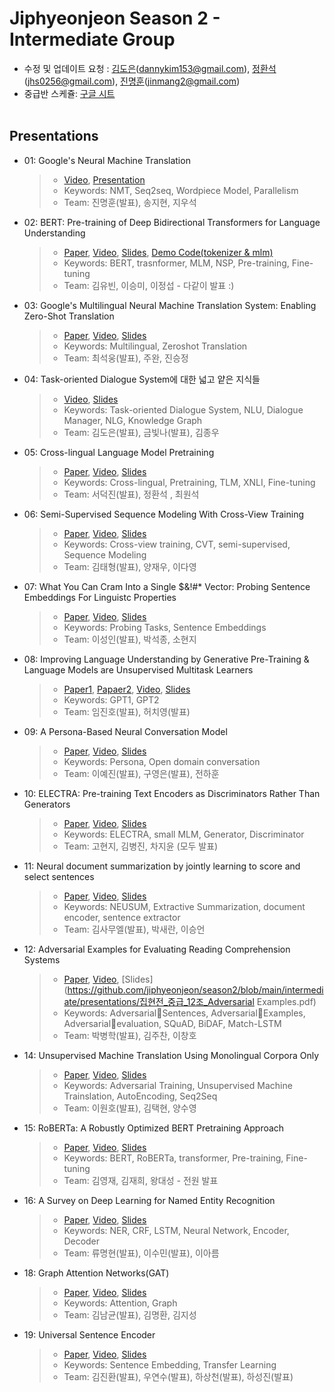 # Jiphyeonjeon Season 2 - Intermediate Group
* 수정 및 업데이트 요청 : [김도은](https://github.com/kimdanny)(dannykim153@gmail.com), [정환석](https://github.com/jayden5744)(jhs0256@gmail.com), [진명훈](https://github.com/jinmang2)(jinmang2@gmail.com)
* 중급반 스케쥴: [구글 시트](https://docs.google.com/spreadsheets/d/1pwkvIwf3T1bo2y7aXmSYPN6otlPKJl9kCJHaze0H3KY/edit#gid=697987516)
<br><br>

## Presentations
<!-- 예시 -->
<!-- - 01 : Long Short-Term Memory
	> - [Paper](https://www.mitpressjournals.org/doi/abs/10.1162/neco.1997.9.8.1735), [Video](https://youtu.be/HHKSCkPEQfw), [Presentation](https://github.com/jiphyeonjeon/nlp-review/blob/main/beginners/presentation/01.%20LSTM%20논문%20리뷰%20(석리님).pdf)
	> - Keywords: LSTM, Neural Network
	> - Team : 고현웅(발표), 김대웅, 이윤재 -->
- 01: Google's Neural Machine Translation
  >- [Video](https://www.youtube.com/watch?v=5rKKJcsL8fU), [Presentation](https://github.com/jiphyeonjeon/season2/blob/main/intermediate/presentations/집현전_season2_gnmt_중급_1조.pdf)
  >- Keywords: NMT, Seq2seq, Wordpiece Model, Parallelism
  >- Team: 진명훈(발표), 송지현, 지우석
- 02: BERT: Pre-training of Deep Bidirectional Transformers for Language Understanding
  > - [Paper](https://arxiv.org/abs/1810.04805), [Video](https://youtu.be/moCNw4j2Fkw), [Slides](https://docs.google.com/presentation/d/1gLLZfxBP2NvZu7yIDggXCywLa-Uf36x172E8-u5Hqeo/edit?usp=sharing), [Demo Code(tokenizer & mlm)](https://gist.github.com/eubinecto/bd053cc3ac3f6cdcfa4f32e9a882a34b)
  > - Keywords: BERT, trasnformer, MLM, NSP, Pre-training, Fine-tuning
  > - Team: 김유빈, 이승미, 이정섭 - 다같이 발표 :)
- 03: Google's Multilingual Neural Machine Translation System: Enabling Zero-Shot Translation
  > - [Paper](https://arxiv.org/abs/1611.04558), [Video](https://youtu.be/3lUIyj7VTmE), [Slides](https://github.com/jiphyeonjeon/season2/blob/main/intermediate/presentations/집현전_season2_gnmt_중급_1조.pdf)
  > - Keywords: Multilingual, Zeroshot Translation
  > - Team: 최석웅(발표), 주완, 진승정
- 04: Task-oriented Dialogue System에 대한 넓고 얕은 지식들
  > - [Video](https://youtu.be/_KngLJQj2T0), [Slides](https://github.com/jiphyeonjeon/season2/blob/main/intermediate/presentations/중급_4조_TOD_survey.pdf)
  > - Keywords: Task-oriented Dialogue System, NLU, Dialogue Manager, NLG, Knowledge Graph
  > - Team: 김도은(발표), 금빛나(발표), 김종우
- 05: Cross-lingual Language Model Pretraining
  > - [Paper](https://arxiv.org/abs/1901.07291), [Video](https://www.youtube.com/watch?v=M6RrQaWTLKU), [Slides](https://github.com/jiphyeonjeon/season2/blob/main/intermediate/presentations/집현전_중급_5조_Cross-lingual-Language-Model-Pretraining.pdf)
  > - Keywords: Cross-lingual, Pretraining, TLM, XNLI, Fine-tuning
  > - Team: 서덕진(발표), 정환석 , 최원석
- 06: Semi-Supervised Sequence Modeling With Cross-View Training
  > - [Paper](https://arxiv.org/pdf/1809.08370.pdf), [Video](https://youtu.be/PyripC5Jp_U), [Slides](https://github.com/catSirup/season2/blob/main/intermediate/presentations/%EC%A7%91%ED%98%84%EC%A0%842%EA%B8%B0_%EC%A4%91%EA%B8%89%EB%B0%98_6%EC%A1%B0_CVT.pdf)
  > - Keywords: Cross-view training, CVT, semi-supervised, Sequence Modeling
  > - Team: 김태형(발표), 양재우, 이다영
- 07: What You Can Cram Into a Single $&!#* Vector: Probing Sentence Embeddings For Linguistc Properties
  > - [Paper](https://arxiv.org/abs/1805.01070v2), [Video](https://youtu.be/FavuvQKIzaU), [Slides](https://github.com/jiphyeonjeon/season2/blob/main/intermediate/presentations/집현전_season2_중급_7조_sentence_embeddings.pdf)
  > - Keywords: Probing Tasks, Sentence Embeddings
  > - Team: 이성인(발표), 박석종, 소현지
- 08: Improving Language Understanding by Generative Pre-Training & Language Models are Unsupervised Multitask Learners
  > - [Paper1](https://www.cs.ubc.ca/~amuham01/LING530/papers/radford2018improving.pdf), [Papaer2](http://www.persagen.com/files/misc/radford2019language.pdf), [Video](https://www.youtube.com/watch?v=7_mv1qvHnEg&t=735s), [Slides](https://github.com/mooncy0421/season2/blob/688bd25c30ca3d5979fdbf24b1a8bf91ffce9dc9/intermediate/presentations/%EC%A7%91%ED%98%84%EC%A0%842%EA%B8%B0_%EC%A4%91%EA%B8%89%EB%B0%98_8%EC%A1%B0_GPT1%2C2.pptx)
  > - Keywords: GPT1, GPT2
  > - Team: 임진호(발표), 허치영(발표)
- 09:  A Persona-Based Neural Conversation Model
  > - [Paper](https://arxiv.org/abs/1603.06155), [Video](https://youtu.be/xZYXWBHoPwI), [Slides](https://github.com/jiphyeonjeon/season2/blob/main/intermediate/presentations/집현전2기_중급반_9조_A_Persona_based_Neural_Conversation_Model.pdf)
  > - Keywords: Persona, Open domain conversation
  > - Team: 이예진(발표), 구영은(발표), 전하훈
- 10: ELECTRA: Pre-training Text Encoders as Discriminators Rather Than Generators
  > - [Paper](https://arxiv.org/abs/2003.10555), [Video](https://youtu.be/LDHsL3tZewY), [Slides](https://github.com/jiphyeonjeon/season2/blob/main/intermediate/presentations/집현전_중급_10조_ELECTRA.pdf)
  > - Keywords: ELECTRA, small MLM, Generator, Discriminator
  > - Team: 고현지, 김병진, 차지윤 (모두 발표)
- 11: Neural document summarization by jointly learning to score and select sentences
  > - [Paper](https://arxiv.org/abs/1807.02305), [Video](https://youtu.be/re5Uhi2DuoU), [Slides](https://github.com/jiphyeonjeon/season2/blob/main/intermediate/presentations/집현전2기_중급반_11조_NEUSUM.pdf)
  > - Keywords: NEUSUM, Extractive Summarization, document encoder, sentence extractor
  > - Team: 김사무엘(발표), 박새란, 이승언
- 12: Adversarial Examples for Evaluating Reading Comprehension Systems
  > - [Paper](https://arxiv.org/abs/1707.07328), [Video](https://www.youtube.com/watch?v=u-R_tUE6yys), [Slides](https://github.com/jiphyeonjeon/season2/blob/main/intermediate/presentations/집현전_중급_12조_Adversarial Examples.pdf)
  > - Keywords: Adversarial􀀁Sentences, Adversarial􀀁Examples, Adversarial􀀁evaluation, SQuAD, BiDAF, Match-LSTM
  > - Team: 박병학(발표), 김주찬, 이창호
- 14: Unsupervised Machine Translation Using Monolingual Corpora Only
  > - [Paper](https://arxiv.org/abs/1711.00043), [Video](https://www.youtube.com/watch?v=6-fU_89Nj0w), [Slides](https://github.com/jiphyeonjeon/season2/blob/main/intermediate/presentations/집현전_중급반_14조_발표자료.pdf)
  > - Keywords: Adversarial Training, Unsupervised Machine Trainslation, AutoEncoding, Seq2Seq
  > - Team: 이원호(발표), 김택현, 양수영
- 15: RoBERTa: A Robustly Optimized BERT Pretraining Approach
  > - [Paper](https://arxiv.org/abs/1907.11692), [Video](https://youtu.be/9vRzTwjtx9s), [Slides](https://github.com/jiphyeonjeon/season2/blob/main/intermediate/presentations/집현전2기_중급반_15조_RoBERTa_A_Robustly_Optimized_BERT_Pretraining_Approach.pdf)
  > - Keywords: BERT, RoBERTa, transformer, Pre-training, Fine-tuning
  > - Team: 김영재, 김재희, 왕대성 - 전원 발표
- 16: A Survey on Deep Learning for Named Entity Recognition
  > - [Paper](https://arxiv.org/abs/1812.09449), [Video](https://www.youtube.com/watch?v=vdC-yibkn7Q), [Slides](https://github.com/jiphyeonjeon/season2/blob/main/intermediate/presentations/집현전2기_중급반_16_A_Survey_on_Deep_Learning_for_Named_Entity_Recognition.pdf)
  > - Keywords: NER, CRF, LSTM, Neural Network, Encoder, Decoder
  > - Team: 류명현(발표), 이수민(발표), 이아름
- 18: Graph Attention Networks(GAT)
  > - [Paper](https://arxiv.org/abs/1710.10903), [Video](https://www.youtube.com/watch?v=FPIUdRGvu80), [Slides](https://github.com/hwan17/season2/files/7492116/GAT-18.pdf)
  > - Keywords: Attention, Graph
  > - Team: 김남균(발표), 김명환, 김지성
- 19: Universal Sentence Encoder
  > - [Paper](https://arxiv.org/abs/1803.11175), [Video](https://www.youtube.com/watch?v=zKi1kxdLvSg), [Slides](https://github.com/upskyy/season2/blob/intermediate_19/intermediate/presentations/%EC%A7%91%ED%98%84%EC%A0%842%EA%B8%B0_%EC%A4%91%EA%B8%89%EB%B0%98_19%EC%A1%B0_Universal_Sentence_Encoder.pdf)
  > - Keywords: Sentence Embedding, Transfer Learning
  > - Team: 김진환(발표), 우연수(발표), 하상천(발표), 하성진(발표)
